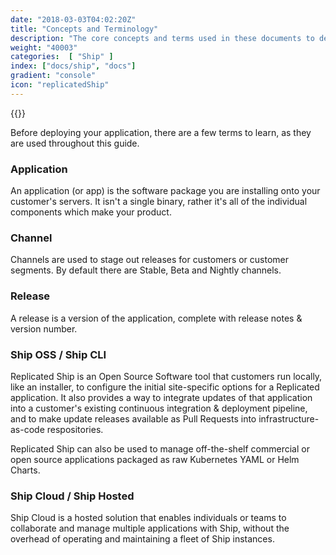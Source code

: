 ```yaml
---
date: "2018-03-03T04:02:20Z"
title: "Concepts and Terminology"
description: "The core concepts and terms used in these documents to describe the Replicated functionality."
weight: "40003"
categories:  [ "Ship" ]
index: ["docs/ship", "docs"]
gradient: "console"
icon: "replicatedShip"
---
```


{{<legacynotice>}}

Before deploying your application, there are a few terms to learn, as they are used throughout this guide.

### Application
An application (or app) is the software package you are installing onto your customer's servers. It isn't a single binary, rather it's all of the individual components which make your product.

### Channel
Channels are used to stage out releases for customers or customer segments. By default there are Stable, Beta and Nightly channels.

### Release
A release is a version of the application, complete with release notes & version number.

### Ship OSS / Ship CLI

Replicated Ship is an Open Source Software tool that customers run locally, like an installer, to configure the initial site-specific options for a Replicated application. It also provides a way to integrate updates of that application into a customer's existing continuous integration & deployment pipeline, and to make update releases available as Pull Requests into infrastructure-as-code respositories.

Replicated Ship can also be used to manage off-the-shelf commercial or open source applications packaged as raw Kubernetes YAML or Helm Charts.

### Ship Cloud / Ship Hosted

Ship Cloud is a hosted solution that enables individuals or teams to collaborate and manage multiple applications with Ship, without the overhead of operating and maintaining a fleet of Ship instances.
